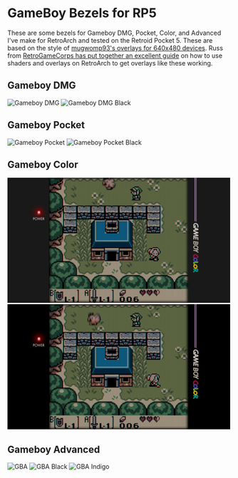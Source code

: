 # GameBoy Bezels for RP5

These are some bezels for Gameboy DMG, Pocket, Color, and Advanced I've make for RetroArch and tested on the Retroid Pocket 5. These are based on the style of [mugwomp93's overlays for 640x480 devices](https://github.com/mugwomp93/muOS_Customization). Russ from [RetroGameCorps has put together an excellent guide](https://retrogamecorps.com/2024/09/01/guide-shaders-and-overlays-on-retro-handhelds/) on how to use shaders and overlays on RetroArch to get overlays like these working.

## Gameboy DMG
<img src="https://github.com/user-attachments/assets/774abebd-c846-4129-905a-6607172a8e84" alt="Gameboy DMG" width="500" height="281">
<img src="https://github.com/user-attachments/assets/4ae8e4fc-bd9e-4cc9-af7e-3fa85b6fcf8e" alt="Gameboy DMG Black" width="500" height="281">

## Gameboy Pocket
<img src="https://github.com/user-attachments/assets/9c3b3b26-21cf-4cb6-8ab7-8df615e0ce1a" alt="Gameboy Pocket" width="500" height="281"> <img src="https://github.com/user-attachments/assets/7cd81bd7-7a44-48b1-9886-29a3aead19e6" alt="Gameboy Pocket Black" width="500" height="281">

## Gameboy Color
<img src="https://github.com/Watomsk/RP5_GameBoy_Bezels/blob/main/GBC.png" alt="Gameboy Color" width="500" height="281"> <img src="https://github.com/Watomsk/RP5_GameBoy_Bezels/blob/main/GBC-B.png" alt="Gameboy Color Black" width="500" height="281">

## Gameboy Advanced

<img src="https://github.com/user-attachments/assets/611cdaed-b02a-4285-ac99-5fd8044468b3" alt="GBA" width="500" height="281">
<img src="https://github.com/user-attachments/assets/95ee3bb6-6956-48cd-8b42-253b93e80346" alt="GBA Black" width="500" height="281">
<img src="https://github.com/user-attachments/assets/44e23dcf-96fa-412a-a20c-d24d5e8ecbcc" alt="GBA Indigo" width="500" height="281">
